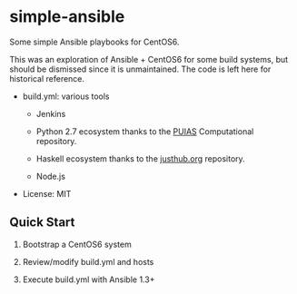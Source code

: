 simple-ansible
=================

Some simple Ansible playbooks for CentOS6.

This was an exploration of Ansible + CentOS6 for some build systems, but should
be dismissed since it is unmaintained.  The code is left here for historical
reference.

* build.yml: various tools

    * Jenkins

    * Python 2.7 ecosystem thanks to the [PUIAS][1] Computational repository.

    * Haskell ecosystem thanks to the [justhub.org][2] repository.

    * Node.js

* License: MIT

[1]: http://springdale.math.ias.edu/wiki/YumRepositories6
[2]: http://www.justhub.org

Quick Start
------------

1. Bootstrap a CentOS6 system

1. Review/modify build.yml and hosts

1. Execute build.yml with Ansible 1.3+

